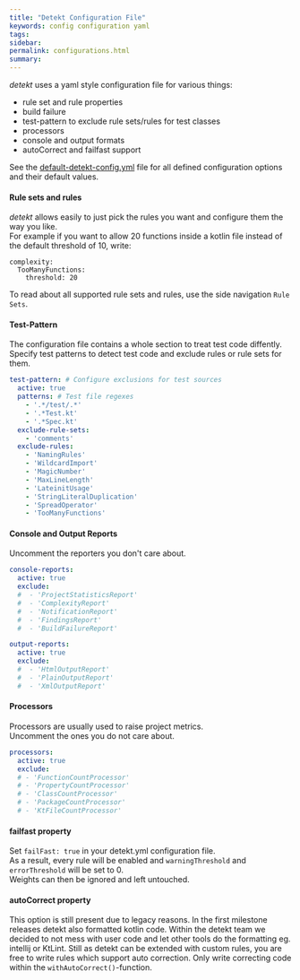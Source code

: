 ```yaml
---
title: "Detekt Configuration File"
keywords: config configuration yaml
tags: 
sidebar: 
permalink: configurations.html
summary:
---
```


_detekt_ uses a yaml style configuration file for various things:

- rule set and rule properties
- build failure
- test-pattern to exclude rule sets/rules for test classes
- processors
- console and output formats 
- autoCorrect and failfast support

See the [default-detekt-config.yml](https://github.com/arturbosch/detekt/blob/master/detekt-cli/src/main/resources/default-detekt-config.yml) file for all defined configuration options and their default values.

#### Rule sets and rules

_detekt_ allows easily to just pick the rules you want and configure them the way you like.  
For example if you want to allow 20 functions inside a kotlin file instead of the default threshold of 10, write:
```
complexity:
  TooManyFunctions:
    threshold: 20
```

To read about all supported rule sets and rules, use the side navigation `Rule Sets`.
 
#### Test-Pattern

The configuration file contains a whole section to treat test code diffently.  
Specify test patterns to detect test code and exclude rules or rule sets for them. 

```yaml
test-pattern: # Configure exclusions for test sources
  active: true
  patterns: # Test file regexes
    - '.*/test/.*'
    - '.*Test.kt'
    - '.*Spec.kt'
  exclude-rule-sets:
    - 'comments'
  exclude-rules:
    - 'NamingRules'
    - 'WildcardImport'
    - 'MagicNumber'
    - 'MaxLineLength'
    - 'LateinitUsage'
    - 'StringLiteralDuplication'
    - 'SpreadOperator'
    - 'TooManyFunctions'

```

#### Console and Output Reports

Uncomment the reporters you don't care about.  

```yaml
console-reports:
  active: true
  exclude:
  #  - 'ProjectStatisticsReport'
  #  - 'ComplexityReport'
  #  - 'NotificationReport'
  #  - 'FindingsReport'
  #  - 'BuildFailureReport'

output-reports:
  active: true
  exclude:
  #  - 'HtmlOutputReport'
  #  - 'PlainOutputReport'
  #  - 'XmlOutputReport'
```

#### Processors

Processors are usually used to raise project metrics.  
Uncomment the ones you do not care about.

```yaml
processors:
  active: true
  exclude:
  # - 'FunctionCountProcessor'
  # - 'PropertyCountProcessor'
  # - 'ClassCountProcessor'
  # - 'PackageCountProcessor'
  # - 'KtFileCountProcessor'
```
 
#### failfast property

Set `failFast: true` in your detekt.yml configuration file.  
As a result, every rule will be enabled and `warningThreshold` and `errorThreshold` will be set to 0.  
Weights can then be ignored and left untouched.  


#### autoCorrect property

This option is still present due to legacy reasons. In the first milestone releases detekt also formatted kotlin code.
Within the detekt team we decided to not mess with user code and let other tools do the formatting eg. intellij or KtLint.
Still as detekt can be extended with custom rules, you are free to write rules which support auto correction.
Only write correcting code within the `withAutoCorrect()`-function.
